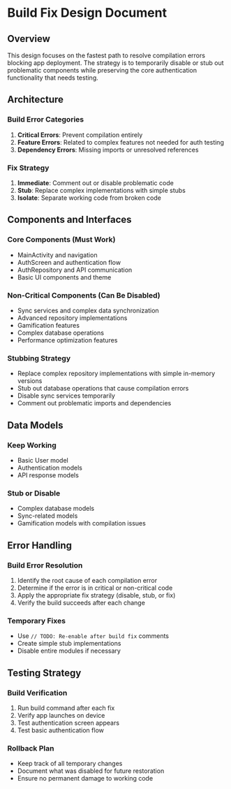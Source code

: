 # Build Fix Design Document

## Overview

This design focuses on the fastest path to resolve compilation errors blocking app deployment. The strategy is to temporarily disable or stub out problematic components while preserving the core authentication functionality that needs testing.

## Architecture

### Build Error Categories
1. **Critical Errors**: Prevent compilation entirely
2. **Feature Errors**: Related to complex features not needed for auth testing
3. **Dependency Errors**: Missing imports or unresolved references

### Fix Strategy
1. **Immediate**: Comment out or disable problematic code
2. **Stub**: Replace complex implementations with simple stubs
3. **Isolate**: Separate working code from broken code

## Components and Interfaces

### Core Components (Must Work)
- MainActivity and navigation
- AuthScreen and authentication flow
- AuthRepository and API communication
- Basic UI components and theme

### Non-Critical Components (Can Be Disabled)
- Sync services and complex data synchronization
- Advanced repository implementations
- Gamification features
- Complex database operations
- Performance optimization features

### Stubbing Strategy
- Replace complex repository implementations with simple in-memory versions
- Stub out database operations that cause compilation errors
- Disable sync services temporarily
- Comment out problematic imports and dependencies

## Data Models

### Keep Working
- Basic User model
- Authentication models
- API response models

### Stub or Disable
- Complex database models
- Sync-related models
- Gamification models with compilation issues

## Error Handling

### Build Error Resolution
1. Identify the root cause of each compilation error
2. Determine if the error is in critical or non-critical code
3. Apply the appropriate fix strategy (disable, stub, or fix)
4. Verify the build succeeds after each change

### Temporary Fixes
- Use `// TODO: Re-enable after build fix` comments
- Create simple stub implementations
- Disable entire modules if necessary

## Testing Strategy

### Build Verification
1. Run build command after each fix
2. Verify app launches on device
3. Test authentication screen appears
4. Test basic authentication flow

### Rollback Plan
- Keep track of all temporary changes
- Document what was disabled for future restoration
- Ensure no permanent damage to working code